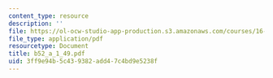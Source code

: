 ```yaml
---
content_type: resource
description: ''
file: https://ol-ocw-studio-app-production.s3.amazonaws.com/courses/16-885j-aircraft-systems-engineering-fall-2004/3ff9e94b5c439382add47c4bd9e5238f_b52_a_1_49.pdf
file_type: application/pdf
resourcetype: Document
title: b52_a_1_49.pdf
uid: 3ff9e94b-5c43-9382-add4-7c4bd9e5238f
---
```

